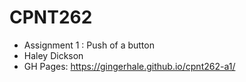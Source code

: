 # CPNT262
- Assignment 1 : Push of a button
- Haley Dickson
- GH Pages: https://gingerhale.github.io/cpnt262-a1/
